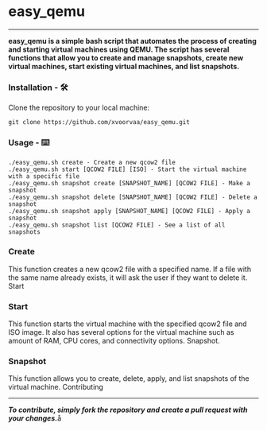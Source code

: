 # easy_qemu

---

<b>easy_qemu is a simple bash script that automates the process of creating and starting virtual machines using QEMU.
The script has several functions that allow you to create and manage snapshots,
create new virtual machines, start existing virtual machines, and list snapshots.</b>

### Installation - 🛠

Clone the repository to your local machine:

`git clone https://github.com/xvoorvaa/easy_qemu.git`

### Usage - ⌨️

```
./easy_qemu.sh create - Create a new qcow2 file
./easy_qemu.sh start [QCOW2 FILE] [ISO] - Start the virtual machine with a specific file
./easy_qemu.sh snapshot create [SNAPSHOT_NAME] [QCOW2 FILE] - Make a snapshot
./easy_qemu.sh snapshot delete [SNAPSHOT_NAME] [QCOW2 FILE] - Delete a snapshot
./easy_qemu.sh snapshot apply [SNAPSHOT_NAME] [QCOW2 FILE] - Apply a snapshot
./easy_qemu.sh snapshot list [QCOW2 FILE] - See a list of all snapshots
```

### Create

This function creates a new qcow2 file with a specified name. If a file with the same name already exists, it will ask the user if they want to delete it.
Start

### Start
This function starts the virtual machine with the specified qcow2 file and ISO image. It also has several options for the virtual machine such as amount of RAM, CPU cores, and connectivity options.
Snapshot.

### Snapshot
This function allows you to create, delete, apply, and list snapshots of the virtual machine.
Contributing

---

<i><b>To contribute, simply fork the repository and create a pull request with your changes.</i></b>å